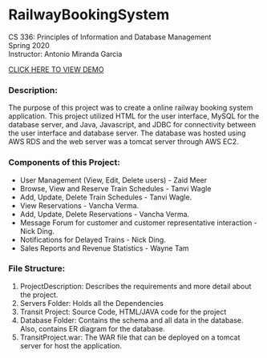 # RailwayBookingSystem
CS 336: Principles of Information and Database Management   
Spring 2020   
Instructor: Antonio Miranda Garcia  

<a href="https://drive.google.com/file/d/1aEFkpaR21fmXXmP0b3m6-VOEpEd5xemm/view?usp=sharing">CLICK HERE TO VIEW DEMO</a>  

### Description: 
The purpose of this project was to create a online railway booking system application. This project utilized HTML for the user interface, MySQL for the database server, and Java, Javascript, and JDBC for connectivity between the user interface and database server. The database was hosted using AWS RDS and the web server was a tomcat server through AWS EC2. 

### Components of this Project:
* User Management (View, Edit, Delete users) - Zaid Meer   
* Browse, View and Reserve Train Schedules - Tanvi Wagle  
* Add, Update, Delete Train Schedules - Tanvi Wagle.  
* View Reservations - Vancha Verma.  
* Add, Update, Delete Reservations - Vancha Verma.  
* Message Forum for customer and customer representative interaction - Nick Ding.  
* Notifications for Delayed Trains - Nick Ding.  
* Sales Reports and Revenue Statistics - Wayne Tam   

### File Structure:
1. ProjectDescription: Describes the requirements and more detail about the project.
2. Servers Folder: Holds all the Dependencies
3. Transit Project: Source Code, HTML/JAVA code for the project
4. Database Folder: Contains the schema and all data in the database. Also, contains ER diagram for the database. 
5. TransitProject.war: The WAR file that can be deployed on a tomcat server for host the application.
